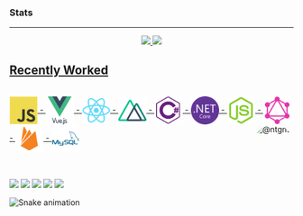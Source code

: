 ### Stats

<hr>
<div align="center" style="background-color: 151515">
  <a href="https://github.com/ntgnst">
  <img height="200em" src="https://github-readme-stats.vercel.app/api?username=ntgnst&show_icons=true&theme=dark&include_all_commits=true&count_private=true&hide_border=true"/>
  <img height="200em" src="https://github-readme-stats.vercel.app/api/top-langs/?username=ntgnst&show_icons=true&layout=compact&langs_count=16&theme=dark&hide_border=true&hide=css,php,python"/>
</div>
  

  


## Recently Worked

<div style="display: inline_block"><br>
  <img align="center" alt="ntgnst-Js" height="50" width="50" src="https://raw.githubusercontent.com/devicons/devicon/master/icons/javascript/javascript-original.svg">
   -
  <img align="center" alt="ntgnst-Vue" height="50" width="50" src="https://raw.githubusercontent.com/devicons/devicon/master/icons/vuejs/vuejs-original-wordmark.svg">
   - 
  <img align="center" alt="ntgnst-Node" height="50" width="50" src="https://raw.githubusercontent.com/devicons/devicon/master/icons/react/react-original.svg">
   - 
  <img align="center" alt="ntgnst-Node" height="50" width="50" src="https://raw.githubusercontent.com/devicons/devicon/master/icons/nuxtjs/nuxtjs-original.svg">
   - 
  <img align="center" alt="ntgnst-Csharp" height="50" width="50" src="https://raw.githubusercontent.com/devicons/devicon/master/icons/csharp/csharp-line.svg">
   - 
  <img align="center" alt="ntgnst-Node" height="50" width="50" src="https://raw.githubusercontent.com/devicons/devicon/master/icons/dotnetcore/dotnetcore-original.svg">
   - 
  <img align="center" alt="ntgnst-Node" height="50" width="50" src="https://raw.githubusercontent.com/devicons/devicon/master/icons/nodejs/nodejs-original.svg">
   - 
  <img align="center" alt="ntgnst-Node" height="50" width="50" src="https://raw.githubusercontent.com/devicons/devicon/master/icons/graphql/graphql-plain.svg">
   - 
  <img align="center" alt="ntgnst-Node" height="50" width="50" src="https://raw.githubusercontent.com/devicons/devicon/master/icons/firebase/firebase-plain.svg">
   - 
  <img align="center" alt="ntgnst-Node" height="50" width="50" src="https://raw.githubusercontent.com/devicons/devicon/master/icons/mysql/mysql-plain-wordmark.svg">
  <img class="avatar rounded-2 avatar-user" align="right" src="https://avatars.githubusercontent.com/u/17345531?s=400&amp;v=4" height="150" style="border-radius:50px;" alt="@ntgnst">
</div>
  
##

<div style="display: inline_block"><br>
  <a href="https://stackoverflow.com/users/5228912/batuhan" target="_blank"><img src="https://img.shields.io/badge/-Stackoverflow-000000?style=for-the-badge&logo=stackoverflow&logoColor=orange" target="_blank"></a>
  <a href="https://www.linkedin.com/in/batuhan-yah%C5%9Fi-bb5819b1/" target="_blank"><img src="https://img.shields.io/badge/-LinkedIn-%230077B5?style=for-the-badge&logo=linkedin&logoColor=white" target="_blank"></a>
  <a href="https://discord.com/users/335109059260710912" target="_blank"><img src="https://img.shields.io/badge/Discord-7289DA?style=for-the-badge&logo=discord&logoColor=white" target="_blank"></a>
  <a href = "mailto:yahsibatuhan@gmail.com"><img src="https://img.shields.io/badge/-Gmail-%23333?style=for-the-badge&logo=gmail&logoColor=white" target="_blank"></a>
  <a href="https://instagram.com/_ntgnst" target="_blank"><img src="https://img.shields.io/badge/-Instagram-%23E4405F?style=for-the-badge&logo=instagram&logoColor=white" target="_blank"></a>
  
</div>
  
  ![Snake animation](https://github.com/ntgnst/ntgnst/blob/output/github-contribution-grid-snake.svg)
  
  <!--
  <div style="display: inline_block"><br>
  <img src="https://img.shields.io/stackexchange/stackoverflow/r/5228912?color=yellow&logo=stackoverflow&style=for-the-badge" />
  <img src="https://img.shields.io/github/followers/ntgnst?style=for-the-badge" />
  <img src="https://img.shields.io/discord/755521641001386054?label=Discord&logo=discord&logoColor=white&style=for-the-badge" />
</div>
-->
